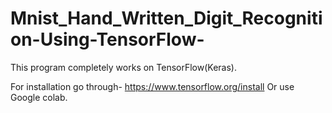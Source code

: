 # Mnist_Hand_Written_Digit_Recognition-Using-TensorFlow-

This program completely works on TensorFlow(Keras).

For installation go through- https://www.tensorflow.org/install Or use Google colab. 
